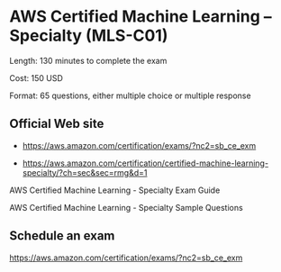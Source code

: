 # AWS Certified Machine Learning – Specialty (MLS-C01) 

Length: 130 minutes to complete the exam

Cost: 150 USD

Format: 65 questions, either multiple choice or multiple response


## Official Web site
- https://aws.amazon.com/certification/exams/?nc2=sb_ce_exm

- https://aws.amazon.com/certification/certified-machine-learning-specialty/?ch=sec&sec=rmg&d=1


AWS Certified Machine Learning - Specialty Exam Guide

AWS Certified Machine Learning - Specialty Sample Questions


## Schedule an exam
https://aws.amazon.com/certification/exams/?nc2=sb_ce_exm


